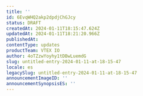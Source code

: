 ```yaml
---
title: ''
id: 6EvqWHQ2akp2dpdjChGJcy
status: DRAFT
createdAt: 2024-01-11T18:15:47.624Z
updatedAt: 2024-01-11T18:21:20.966Z
publishedAt: 
contentType: updates
productTeam: VTEX IO
author: 4oTZzwYoyhy1tDBwLuemdG
slug: untitled-entry-2024-01-11-at-18-15-47
locale: es
legacySlug: untitled-entry-2024-01-11-at-18-15-47
announcementImageID: ''
announcementSynopsisES: ''
---
```



